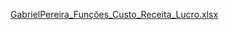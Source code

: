 [GabrielPereira_Funções_Custo_Receita_Lucro.xlsx](https://github.com/GabrielSilva-GPI/Informatica_I/files/14763454/GabrielPereira_Funcoes_Custo_Receita_Lucro.xlsx)
